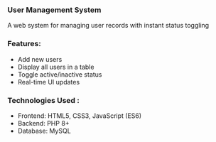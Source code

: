 ### User Management System

A web system for managing user records with instant status toggling

 ### Features:
- Add new users
- Display all users in a table
- Toggle active/inactive status
- Real-time UI updates

### Technologies Used :
- Frontend: HTML5, CSS3, JavaScript (ES6)
- Backend: PHP 8+
- Database: MySQL
